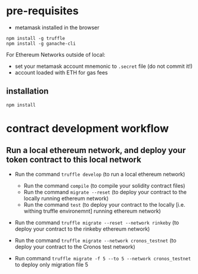 # pre-requisites
- metamask installed in the browser
```
npm install -g truffle
npm install -g ganache-cli
```
For Ethereum Networks outside of local:
- set your metamask account mnemonic to `.secret` file (do not commit it!)
- account loaded with ETH for gas fees


## installation
```
npm install
```

# contract development workflow
## Run a local ethereum network, and deploy your token contract to this local network
- Run the command `truffle develop` (to run a local ethereum network)
    - Run  the command `compile` (to compile your solidity contract files)
    - Run the command `migrate --reset` (to deploy your contract to the locally running ethereum network)
    - Run the command `test` (to deploy your contract to the locally [i.e. withing truffle environemnt] running ethereum network)

- Run the command `truffle migrate --reset --network rinkeby` (to deploy your contract to the rinkeby ethereum network)
- Run the command `truffle migrate --network cronos_testnet` (to deploy your contract to the Cronos test network)
- Run command `truffle migrate -f 5 --to 5 --network cronos_testnet` to deploy only migration file 5
